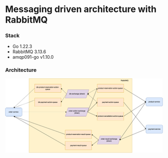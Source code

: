 # Messaging driven architecture with RabbitMQ

### Stack
- Go 1.22.3
- RabbitMQ 3.13.6
- amqp091-go v1.10.0

### Architecture
![img.png](img.png)